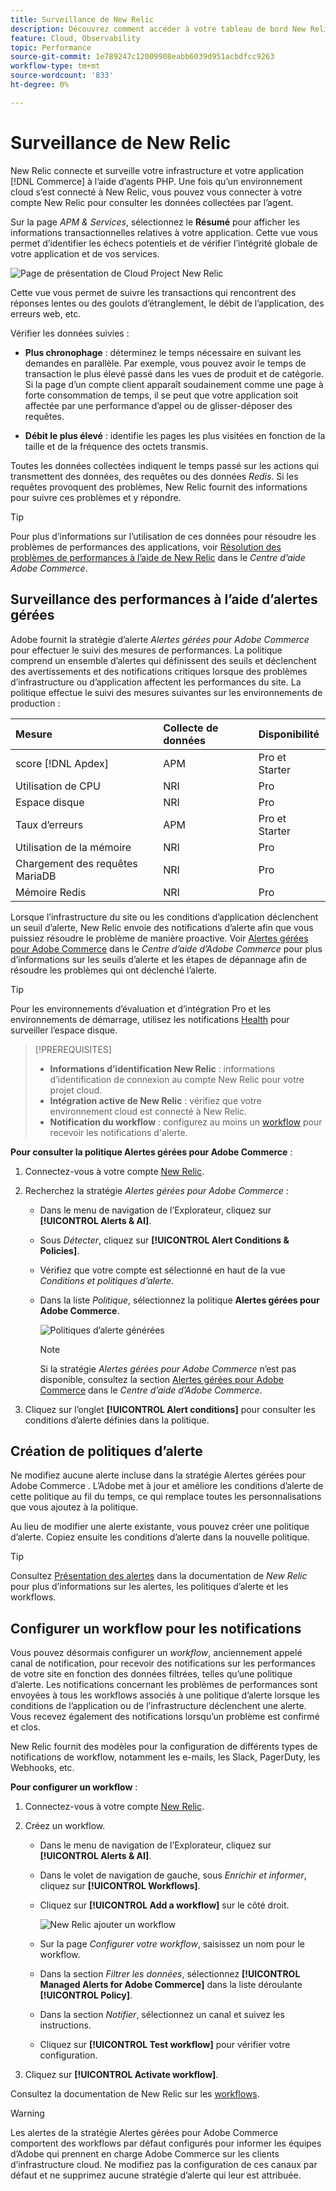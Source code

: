 ```yaml
---
title: Surveillance de New Relic
description: Découvrez comment accéder à votre tableau de bord New Relic et analyser les données de votre projet d’infrastructure Adobe Commerce on cloud.
feature: Cloud, Observability
topic: Performance
source-git-commit: 1e789247c12009908eabb6039d951acbdfcc9263
workflow-type: tm+mt
source-wordcount: '833'
ht-degree: 0%

---
```


# Surveillance de New Relic

New Relic connecte et surveille votre infrastructure et votre application [!DNL Commerce] à l’aide d’agents PHP. Une fois qu’un environnement cloud s’est connecté à New Relic, vous pouvez vous connecter à votre compte New Relic pour consulter les données collectées par l’agent.

Sur la page _APM &amp; Services_, sélectionnez le **Résumé** pour afficher les informations transactionnelles relatives à votre application. Cette vue vous permet d’identifier les échecs potentiels et de vérifier l’intégrité globale de votre application et de vos services.

![Page de présentation de Cloud Project New Relic](../../assets/new-relic/dashboard.png)

Cette vue vous permet de suivre les transactions qui rencontrent des réponses lentes ou des goulots d’étranglement, le débit de l’application, des erreurs web, etc.

Vérifier les données suivies :

- **Plus chronophage** : déterminez le temps nécessaire en suivant les demandes en parallèle. Par exemple, vous pouvez avoir le temps de transaction le plus élevé passé dans les vues de produit et de catégorie. Si la page d’un compte client apparaît soudainement comme une page à forte consommation de temps, il se peut que votre application soit affectée par une performance d’appel ou de glisser-déposer des requêtes.

- **Débit le plus élevé** : identifie les pages les plus visitées en fonction de la taille et de la fréquence des octets transmis.

Toutes les données collectées indiquent le temps passé sur les actions qui transmettent des données, des requêtes ou des données _Redis_. Si les requêtes provoquent des problèmes, New Relic fournit des informations pour suivre ces problèmes et y répondre.

>[!TIP]
>
>Pour plus d’informations sur l’utilisation de ces données pour résoudre les problèmes de performances des applications, voir [Résolution des problèmes de performances à l’aide de New Relic](https://experienceleague.adobe.com/docs/commerce-knowledge-base/kb/troubleshooting/miscellaneous/troubleshoot-performance-using-new-relic-on-magento-commerce.html?lang=fr) dans le _Centre d’aide Adobe Commerce_.

## Surveillance des performances à l’aide d’alertes gérées

Adobe fournit la stratégie d’alerte _Alertes gérées pour Adobe Commerce_ pour effectuer le suivi des mesures de performances. La politique comprend un ensemble d’alertes qui définissent des seuils et déclenchent des avertissements et des notifications critiques lorsque des problèmes d’infrastructure ou d’application affectent les performances du site. La politique effectue le suivi des mesures suivantes sur les environnements de production :

| Mesure | Collecte de données | Disponibilité |
|:-------------------|:----------------|:----------------|
| score [!DNL Apdex] | APM | Pro et Starter |
| Utilisation de CPU | NRI | Pro |
| Espace disque | NRI | Pro |
| Taux d’erreurs | APM | Pro et Starter |
| Utilisation de la mémoire | NRI | Pro |
| Chargement des requêtes MariaDB | NRI | Pro |
| Mémoire Redis | NRI | Pro |

Lorsque l’infrastructure du site ou les conditions d’application déclenchent un seuil d’alerte, New Relic envoie des notifications d’alerte afin que vous puissiez résoudre le problème de manière proactive. Voir [Alertes gérées pour Adobe Commerce](https://experienceleague.adobe.com/docs/commerce-knowledge-base/kb/support-tools/managed-alerts/managed-alerts-for-magento-commerce.html?lang=fr) dans le _Centre d’aide d’Adobe Commerce_ pour plus d’informations sur les seuils d’alerte et les étapes de dépannage afin de résoudre les problèmes qui ont déclenché l’alerte.

>[!TIP]
>
>Pour les environnements d’évaluation et d’intégration Pro et les environnements de démarrage, utilisez les notifications [Health](../integrations/health-notifications.md) pour surveiller l’espace disque.

>[!PREREQUISITES]
>
>- **Informations d’identification New Relic** : informations d’identification de connexion au compte New Relic pour votre projet cloud.
>- **Intégration active de New Relic** : vérifiez que votre environnement cloud est connecté à New Relic.
>- **Notification du workflow** : configurez au moins un [workflow](#set-up-a-workflow-for-notifications) pour recevoir les notifications d&#39;alerte.

**Pour consulter la politique Alertes gérées pour Adobe Commerce** :

1. Connectez-vous à votre compte [New Relic](https://login.newrelic.com/login).

1. Recherchez la stratégie _Alertes gérées pour Adobe Commerce_ :

   - Dans le menu de navigation de l’Explorateur, cliquez sur **[!UICONTROL Alerts & AI]**.

   - Sous _Détecter_, cliquez sur **[!UICONTROL Alert Conditions & Policies]**.

   - Vérifiez que votre compte est sélectionné en haut de la vue _Conditions et politiques d’alerte_.

   - Dans la liste _Politique_, sélectionnez la politique **Alertes gérées pour Adobe Commerce**.

     ![Politiques d’alerte générées](../../assets/new-relic/managed-alerts-policy.png)

     >[!NOTE]
     >
     >Si la stratégie _Alertes gérées pour Adobe Commerce_ n’est pas disponible, consultez la section [Alertes gérées pour Adobe Commerce](https://experienceleague.adobe.com/docs/commerce-knowledge-base/kb/support-tools/managed-alerts/managed-alerts-for-magento-commerce.html?lang=fr) dans le _Centre d’aide d’Adobe Commerce_.

1. Cliquez sur l’onglet **[!UICONTROL Alert conditions]** pour consulter les conditions d’alerte définies dans la politique.

## Création de politiques d’alerte

Ne modifiez aucune alerte incluse dans la stratégie Alertes gérées pour Adobe Commerce . L’Adobe met à jour et améliore les conditions d’alerte de cette politique au fil du temps, ce qui remplace toutes les personnalisations que vous ajoutez à la politique.

Au lieu de modifier une alerte existante, vous pouvez créer une politique d’alerte. Copiez ensuite les conditions d’alerte dans la nouvelle politique.

>[!TIP]
>
>Consultez [Présentation des alertes](https://docs.newrelic.com/docs/alerts/overview/) dans la documentation de _New Relic_ pour plus d’informations sur les alertes, les politiques d’alerte et les workflows.

## Configurer un workflow pour les notifications

Vous pouvez désormais configurer un _workflow_, anciennement appelé canal de notification, pour recevoir des notifications sur les performances de votre site en fonction des données filtrées, telles qu’une politique d’alerte. Les notifications concernant les problèmes de performances sont envoyées à tous les workflows associés à une politique d’alerte lorsque les conditions de l’application ou de l’infrastructure déclenchent une alerte. Vous recevez également des notifications lorsqu’un problème est confirmé et clos.

New Relic fournit des modèles pour la configuration de différents types de notifications de workflow, notamment les e-mails, les Slack, PagerDuty, les Webhooks, etc.

**Pour configurer un workflow** :

1. Connectez-vous à votre compte [New Relic](https://login.newrelic.com/login).

1. Créez un workflow.

   - Dans le menu de navigation de l’Explorateur, cliquez sur **[!UICONTROL Alerts & AI]**.

   - Dans le volet de navigation de gauche, sous _Enrichir et informer_, cliquez sur **[!UICONTROL Workflows]**.

   - Cliquez sur **[!UICONTROL Add a workflow]** sur le côté droit.

     ![New Relic ajouter un workflow](../../assets/new-relic/add-a-workflow.png)

   - Sur la page _Configurer votre workflow_, saisissez un nom pour le workflow.

   - Dans la section _Filtrer les données_, sélectionnez **[!UICONTROL Managed Alerts for Adobe Commerce]** dans la liste déroulante **[!UICONTROL Policy]**.

   - Dans la section _Notifier_, sélectionnez un canal et suivez les instructions.

   - Cliquez sur **[!UICONTROL Test workflow]** pour vérifier votre configuration.

1. Cliquez sur **[!UICONTROL Activate workflow]**.

Consultez la documentation de New Relic sur les [workflows](https://docs.newrelic.com/docs/alerts-applied-intelligence/applied-intelligence/incident-workflows/incident-workflows/).

>[!WARNING]
>
>Les alertes de la stratégie Alertes gérées pour Adobe Commerce comportent des workflows par défaut configurés pour informer les équipes d’Adobe qui prennent en charge Adobe Commerce sur les clients d’infrastructure cloud. Ne modifiez pas la configuration de ces canaux par défaut et ne supprimez aucune stratégie d’alerte qui leur est attribuée.
